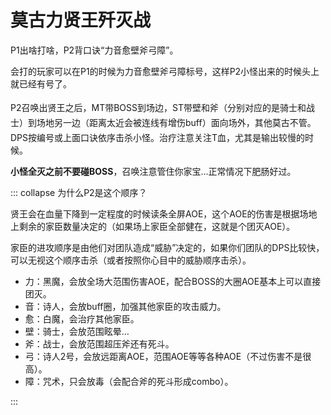 # 莫古力贤王歼灭战

P1出啥打啥，P2背口诀“力音愈壁斧弓障”。

会打的玩家可以在P1的时候为力音愈壁斧弓障标号，这样P2小怪出来的时候头上就已经有号了。

P2召唤出贤王之后，<img class="no-zoom sm-icon" :src="$withBase('/images/jobs/tank.png')" height="20">MT带BOSS到场边，<img class="no-zoom sm-icon" :src="$withBase('/images/jobs/tank.png')" height="20">ST带壁和斧（分别对应的是骑士和战士）到场地另一边（距离太近会被连线有增伤buff）面向场外，其他莫古不管。<img class="no-zoom sm-icon" :src="$withBase('/images/jobs/dps.png')" height="20">DPS按编号或上面口诀依序击杀小怪。<img class="no-zoom sm-icon" :src="$withBase('/images/jobs/healer.png')" height="20">治疗注意关注T血，尤其是输出较慢的时候。

**小怪全灭之前不要碰BOSS**，召唤注意管住你家宝…正常情况下肥肠好过。

::: collapse 为什么P2是这个顺序？

贤王会在血量下降到一定程度的时候读条全屏AOE，这个AOE的伤害是根据场地上剩余的家臣数量决定的（如果场上家臣全部健在，这就是个团灭AOE）。

家臣的进攻顺序是由他们对团队造成“威胁”决定的，如果你们团队的DPS比较快，可以无视这个顺序击杀（或者按照你心目中的威胁顺序击杀）。

* 力：黑魔，会放全场大范围伤害AOE，配合BOSS的大圈AOE基本上可以直接团灭。
* 音：诗人，会放buff圈，加强其他家臣的攻击威力。
* 愈：白魔，会治疗其他家臣。
* 壁：骑士，会放范围眩晕…
* 斧：战士，会放范围超压斧还有死斗。
* 弓：诗人2号，会放远距离AOE，范围AOE等等各种AOE（不过伤害不是很高）。
* 障：咒术，只会放毒（会配合斧的死斗形成combo）。

:::